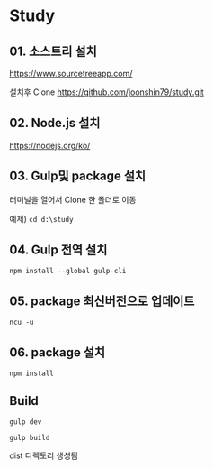 # Study

## 01. 소스트리 설치

https://www.sourcetreeapp.com/

설치후 Clone https://github.com/joonshin79/study.git


## 02. Node.js 설치

https://nodejs.org/ko/


## 03. Gulp및 package 설치

터미널을 열어서 Clone 한 폴더로 이동

예제) `cd d:\study`


## 04. Gulp 전역 설치

`npm install --global gulp-cli`


## 05. package 최신버전으로 업데이트

`ncu -u`

## 06. package 설치

`npm install`

## Build

`gulp dev`

`gulp build`

dist 디렉토리 생성됨
